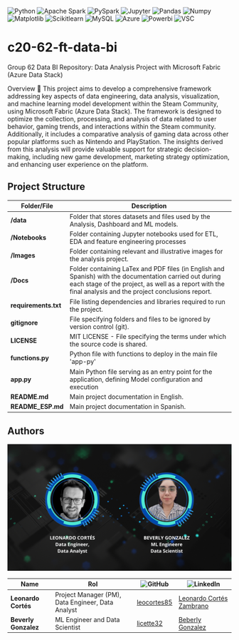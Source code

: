 ![Python](https://img.shields.io/badge/Python-333333?style=flat&logo=python)
![Apache Spark](https://img.shields.io/badge/-Apache%20Spark-333333?style=flat&logo=apache-spark)
![PySpark](https://img.shields.io/badge/-PySpark-333333?style=flat&logo=apache-spark)
![Jupyter](https://img.shields.io/badge/-Jupyter_Notebook-333333?style=flat&logo=jupyter)
![Pandas](https://img.shields.io/badge/-Pandas-333333?style=flat&logo=pandas)
![Numpy](https://img.shields.io/badge/-Numpy-333333?style=flat&logo=numpy)
![Matplotlib](https://img.shields.io/badge/-Matplotlib-333333?style=flat&logo=matplotlib)
![Scikitlearn](https://img.shields.io/badge/-Scikitlearn-333333?style=flat&logo=scikitlearn)
![MySQL](https://img.shields.io/badge/-MySQL-333333?style=flat&logo=mysql)
![Azure](https://img.shields.io/badge/-Microsoft%20Azure-333333?style=flat&logo=microsoft-azure)
![Powerbi](https://img.shields.io/badge/-PowerBI-333333?style=flat&logo=powerbi)
![VSC](https://img.shields.io/badge/Visual_Studio_Code-333333?style=flat&logo=visual%20studio%20code&logoColor=white)


# c20-62-ft-data-bi



Group 62 Data BI Repository: Data Analysis Project with Microsoft Fabric (Azure Data Stack)

Overview 📝
This project aims to develop a comprehensive framework addressing key aspects of data engineering, data analysis, visualization, and machine learning model development within the Steam Community, using Microsoft Fabric (Azure Data Stack). The framework is designed to optimize the collection, processing, and analysis of data related to user behavior, gaming trends, and interactions within the Steam community. Additionally, it includes a comparative analysis of gaming data across other popular platforms such as Nintendo and PlayStation. The insights derived from this analysis will provide valuable support for strategic decision-making, including new game development, marketing strategy optimization, and enhancing user experience on the platform.

## Project Structure

| Folder/File              | Description                                                                                  |
| ------------------------ | -------------------------------------------------------------------------------------------- |
| **/data**                | Folder that stores datasets and files used by the Analysis,  Dashboard and ML models.                              |
| **/Notebooks**           | Folder containing Jupyter notebooks used for ETL, EDA and feature engineering processes |
| **/Images**              | Folder containing relevant and illustrative images for the analysis project. |
| **/Docs**              | Folder containing LaTex and PDF files (in English and Spanish) with the documentation carried out during each stage of the project, as well as a report with the final analysis and the project conclusions report.|
| **requirements.txt**     | File listing dependencies and libraries required to run the project.                           |
| **gitignore**            | File specifying folders and files to be ignored by version control (git).                      |
| **LICENSE**              | MIT LICENSE - File specifying the terms under which the source code is shared.                 |
| **functions.py**         | Python file with functions to deploy in the main file 'app-py' |
| **app.py**              | Main Python file serving as an entry point for the application, defining Model configuration and execution|
| **README.md**            | Main project documentation in English.                                                         |
| **README_ESP.md**        | Main project documentation in Spanish.                                                         |


## Authors

<p align="center">
  <img src="Images/Team.png">
</p>


| Name                     | Rol                                       | ![GitHub](https://img.shields.io/badge/GitHub-181717?style=flat-square&logo=github&logoColor=white)|![LinkedIn](https://img.shields.io/badge/linkedin-%231DA1F2.svg?style=for-the-badge&logo=linkedin&logoColor=white)                |
| ------------------------ | ----------------------------------------- | -------------------------------- |--------------------------------|
| **Leonardo Cortés**      | Project Manager (PM), Data Engineer, Data Analyst   |[leocortes85](https://github.com/leocortes85/)  |[Leonardo Cortés Zambrano](https://www.linkedin.com/in/leonardo-cort%C3%A9s-zambrano/)
| **Beverly Gonzalez**      | ML Engineer and Data Scientist           |[licette32](https://github.com/licette32/) |[Beberly Gonzalez](https://www.linkedin.com/in/beverly-j-l-gonzalez-c/)|

